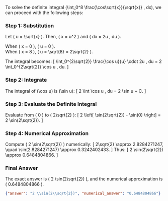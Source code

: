 To solve the definite integral \(\int_0^8 \frac{\cos\sqrt{x}}{\sqrt{x}} \, dx\), we can proceed with the following steps:

### Step 1: Substitution
Let \( u = \sqrt{x} \). Then, \( x = u^2 \) and \( dx = 2u \, du \).

When \( x = 0 \), \( u = 0 \).  
When \( x = 8 \), \( u = \sqrt{8} = 2\sqrt{2} \).

The integral becomes:
\[
\int_0^{2\sqrt{2}} \frac{\cos u}{u} \cdot 2u \, du = 2 \int_0^{2\sqrt{2}} \cos u \, du.
\]

### Step 2: Integrate
The integral of \(\cos u\) is \(\sin u\):
\[
2 \int \cos u \, du = 2 \sin u + C.
\]

### Step 3: Evaluate the Definite Integral
Evaluate from \( 0 \) to \( 2\sqrt{2} \):
\[
2 \left[ \sin(2\sqrt{2}) - \sin(0) \right] = 2 \sin(2\sqrt{2}).
\]

### Step 4: Numerical Approximation
Compute \( 2 \sin(2\sqrt{2}) \) numerically:
\[
2\sqrt{2} \approx 2.8284271247, \quad \sin(2.8284271247) \approx 0.3242402433.
\]
Thus:
\[
2 \sin(2\sqrt{2}) \approx 0.6484804866.
\]

### Final Answer
The exact answer is \( 2 \sin(2\sqrt{2}) \), and the numerical approximation is \( 0.6484804866 \).

```json
{"answer": "2 \\sin(2\\sqrt{2})", "numerical_answer": "0.6484804866"}
```